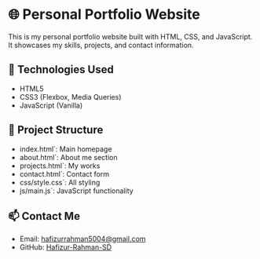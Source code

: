 # 🌐 Personal Portfolio Website

This is my personal portfolio website built with HTML, CSS, and JavaScript. It showcases my skills, projects, and contact information.

## 🔧 Technologies Used
- HTML5
- CSS3 (Flexbox, Media Queries)
- JavaScript (Vanilla)

## 📁 Project Structure
- index.html`: Main homepage
- about.html`: About me section
- projects.html`: My works
- contact.html`: Contact form
- css/style.css`: All styling
- js/main.js`: JavaScript functionality

## 📫 Contact Me
- Email: hafizurrahman5004@gmail.com
- GitHub: [Hafizur-Rahman-SD](https://github.com/Hafizur-Rahman-SD)
